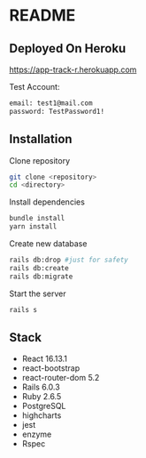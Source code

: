 # README

## Deployed On Heroku

https://app-track-r.herokuapp.com

Test Account: 
``` bash
email: test1@mail.com
password: TestPassword1!
```

## Installation 

Clone repository
```bash
git clone <repository>
cd <directory>
```
Install dependencies
```bash
bundle install
yarn install
```
Create new database
```bash
rails db:drop #just for safety
rails db:create
rails db:migrate
```
Start the server
```bash
rails s
```

## Stack
 - React 16.13.1
 - react-bootstrap
 - react-router-dom 5.2
 - Rails 6.0.3
 - Ruby 2.6.5
 - PostgreSQL
 - highcharts
 - jest
 - enzyme
 - Rspec

##
